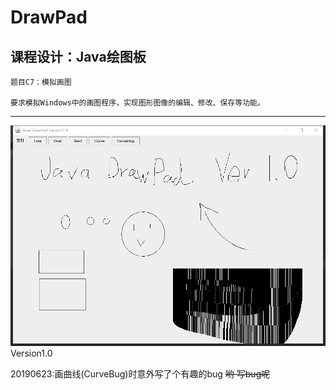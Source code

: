 # DrawPad
课程设计：Java绘图板
---
    题目C7：模拟画图

    要求模拟Windows中的画图程序，实现图形图像的编辑、修改、保存等功能。

---
![DrawPadVer1.0_pic](https://raw.githubusercontent.com/Seacolorfox/DrawPad/master/pic/DrawPadVer1.0_pic.png)
Version1.0  

20190623:画曲线(CurveBug)时意外写了个有趣的bug
~~哟 写bug呢~~